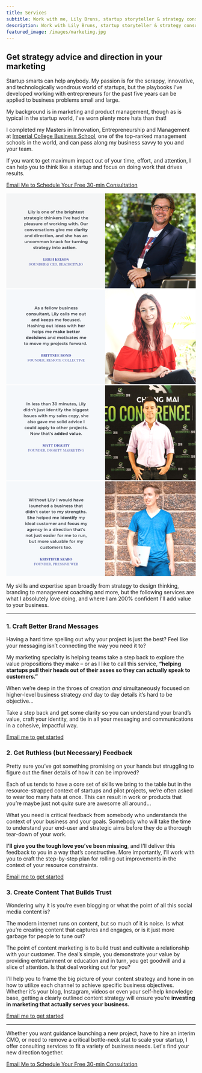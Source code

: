 ```yaml
---
title: Services
subtitle: Work with me, Lily Bruns, startup storyteller & strategy consultant
description: Work with Lily Bruns, startup storyteller & strategy consultant
featured_image: /images/marketing.jpg
---
```



## Get strategy advice and direction in your marketing
Startup smarts can help anybody. My passion is for the scrappy, innovative, and technologically wondrous world of startups, but the playbooks I’ve developed working with entrepreneurs for the past five years can be applied to business problems small and large.

My background is in marketing and product management, though as is typical in the startup world, I've worn plenty more hats than that!

I completed my Masters in Innovation, Entrepreneurship and Management at [Imperial College Business School](https://www.imperial.ac.uk/business-school/about-us/facts-and-figures/), one of the top-ranked management schools in the world, and can pass along my business savvy to you and your team.

If you want to get maximum impact out of your time, effort, and attention, I can help you to think like a startup and focus on doing work that drives results.

<a href="/contact" class="button button--small">Email Me to Schedule Your Free 30-min Consultation</a>


<div class="gallery" data-columns="1">
  <img src="/images/testimonials/testimonial-lilybruns-leighkelson-beachcity.png">
  <img src="/images/testimonials/testimonial-lilybruns-brittneebond-remotecollective.png">
	<img src="/images/testimonials/testimonial-lilybruns-mattdiggity-diggitymarketing.png">
  <!-- <img src="/images/testimonials/testimonial-lilybruns-joecharlesworth-windprotocol.png"> -->
  <img src="/images/testimonials/testimonial-lilybruns-kristiferszabo-pressiveweb.png">
</div>


My skills and expertise span broadly from strategy to design thinking, branding to management coaching and more, but the following services are what I absolutely love doing, and where I am 200% confident I'll add value to your business.

---


### 1.	Craft Better Brand Messages

Having a hard time spelling out why your project is just the best? Feel like your messaging isn’t connecting the way you need it to?

My marketing specialty is helping teams take a step back to explore the value propositions they make – or as I like to call this service, **“helping startups pull their heads out of their asses so they can actually speak to customers.”**

When we’re deep in the throes of creation _and_ simultaneously focused on higher-level business strategy _and_ day to day details it’s hard to be objective…

Take a step back and get some clarity so you can understand your brand’s value, craft your identity, and tie in all your messaging and communications in a cohesive, impactful way.

[Email me to get started](/contact)


### 2.	Get Ruthless (but Necessary) Feedback

Pretty sure you’ve got something promising on your hands but struggling to figure out the finer details of how it can be improved?

Each of us tends to have a core set of skills we bring to the table but in the resource-strapped context of startups and pilot projects, we’re often asked to wear too many hats at once. This can result in work or products that you’re maybe just not _quite_ sure are awesome all around…

What you need is critical feedback from somebody who understands the context of your business and your goals. Somebody who will take the time to understand your end-user and strategic aims before they do a thorough tear-down of your work.

**I’ll give you the tough love you’ve been missing**, and I'll deliver this feedback to you in a way that’s constructive. More importantly, I’ll work with you to craft the step-by-step plan for rolling out improvements in the context of your resource constraints.

[Email me to get started](/contact)


### 3.	Create Content That Builds Trust

Wondering why it is you’re even blogging or what the point of all this social media content is?

The modern internet runs on content, but so much of it is noise. Is what you’re creating content that captures and engages, or is it just more garbage for people to tune out?

The point of content marketing is to build trust and cultivate a relationship with your customer. The deal’s simple, you demonstrate your value by providing entertainment or education and in turn, you get goodwill and a slice of attention. Is that deal working out for you?

I’ll help you to frame the big picture of your content strategy and hone in on how to utilize each channel to achieve specific business objectives. Whether it’s your blog, Instagram, videos or even your self-help knowledge base, getting a clearly outlined content strategy will ensure you’re **investing in marketing that actually serves your business.**

[Email me to get started](/contact)

---

Whether you want guidance launching a new project, have to hire an interim CMO, or need to remove a critical bottle-neck stat to scale your startup, I offer consulting services to fit a variety of business needs. Let's find your new direction together.

<a href="/contact" class="button button--large">Email Me to Schedule Your Free 30-min Consultation</a>
